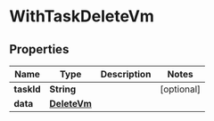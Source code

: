 

# WithTaskDeleteVm


## Properties

Name | Type | Description | Notes
------------ | ------------- | ------------- | -------------
**taskId** | **String** |  |  [optional]
**data** | [**DeleteVm**](DeleteVm.md) |  | 



